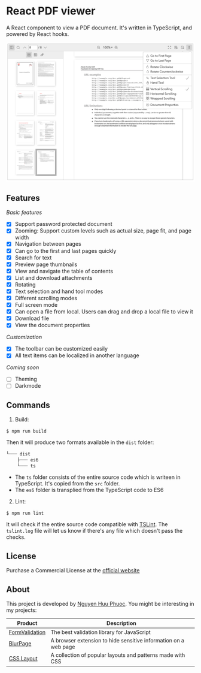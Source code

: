 # React PDF viewer
A React component to view a PDF document.
It's written in TypeScript, and powered by React hooks.

![React PDF viewer](/assets/screenshot.png)

## Features

_Basic features_
* [x] Support password protected document
* [x] Zooming: Support custom levels such as actual size, page fit, and page width
* [x] Navigation between pages
* [x] Can go to the first and last pages quickly
* [x] Search for text
* [x] Preview page thumbnails
* [x] View and navigate the table of contents
* [x] List and download attachments
* [x] Rotating
* [x] Text selection and hand tool modes
* [x] Different scrolling modes
* [x] Full screen mode
* [x] Can open a file from local. Users can drag and drop a local file to view it
* [x] Download file
* [x] View the document properties

_Customization_
* [x] The toolbar can be customized easily
* [x] All text items can be localized in another language

_Coming soon_
* [ ] Theming
* [ ] Darkmode

## Commands

1. Build:

~~~
$ npm run build
~~~

Then it will produce two formats available in the `dist` folder:

~~~
└─── dist
    ├─── es6
    └─── ts
~~~

* The `ts` folder consists of the entire source code which is writeen in TypeScript.
It's copied from the `src` folder.
* The `es6` folder is transplied from the TypeScript code to ES6

2. Lint:

~~~
$ npm run lint
~~~

It will check if the entire source code compatible with [TSLint](https://palantir.github.io/tslint/). The `tslint.log` file will let us know if there's any file which doesn't pass the checks.

## License
Purchase a Commercial License at the [official website](https://react-pdf-viewer.dev)

## About

This project is developed by [Nguyen Huu Phuoc](https://twitter.com/nghuuphuoc).
You might be interesting in my projects:

| Product                                       | Description                                                       |
|-----------------------------------------------|-------------------------------------------------------------------|
| [FormValidation](https://formvalidation.io)   | The best validation library for JavaScript                        |
| [BlurPage](https://blur.page)                 | A browser extension to hide sensitive information on a web page   |
| [CSS Layout](https://csslayout.io)            | A collection of popular layouts and patterns made with CSS        |
